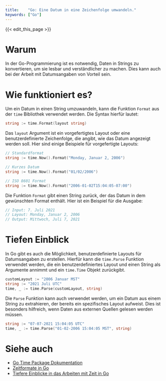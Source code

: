 ```yaml
---
title:    "Go: Eine Datum in eine Zeichenfolge umwandeln."
keywords: ["Go"]
---
```


{{< edit_this_page >}}

# Warum

In der Go-Programmierung ist es notwendig, Daten in Strings zu konvertieren, um sie lesbar und verständlicher zu machen. Dies kann auch bei der Arbeit mit Datumsangaben von Vorteil sein.

# Wie funktioniert es?

Um ein Datum in einen String umzuwandeln, kann die Funktion `Format` aus der `time` Bibliothek verwendet werden. Die Syntax hierfür lautet:

```Go
string := time.Format(layout string)
```

Das `layout` Argument ist ein vorgefertigtes Layout oder eine benutzerdefinierte Zeichenfolge, die angibt, wie das Datum angezeigt werden soll. Hier sind einige Beispiele für vorgefertigte Layouts:

```Go
// Standardformat
string := time.Now().Format("Monday, Januar 2, 2006")

// Kurzes Datum
string := time.Now().Format("01/02/2006")

// ISO 8601 Format
string := time.Now().Format("2006-01-02T15:04:05-07:00")
```

Die Funktion `Format` gibt einen String zurück, der das Datum in dem gewünschten Format enthält. Hier ist ein Beispiel für die Ausgabe:

```Go
// Input: 7. Juli 2021
// Layout: Monday, Januar 2, 2006
// Output: Mittwoch, Juli 7, 2021
```

# Tiefen Einblick

In Go gibt es auch die Möglichkeit, benutzerdefinierte Layouts für Datumsangaben zu erstellen. Hierfür kann die `time.Parse` Funktion verwendet werden, die ein benutzerdefiniertes Layout und einen String als Argumente annimmt und ein `time.Time` Objekt zurückgibt.

```Go
customLayout := "2006 Januar MST"
string := "2021 Juli UTC"
time, _ := time.Parse(customLayout, string)
```

Die `Parse` Funktion kann auch verwendet werden, um ein Datum aus einem String zu extrahieren, der bereits ein spezifisches Layout aufweist. Dies ist besonders hilfreich, wenn Daten aus externen Quellen gelesen werden müssen.

```Go
string := "07-07-2021 15:04:05 UTC"
time, _ := time.Parse("01-02-2006 15:04:05 MST", string)
```

# Siehe auch

- [Go Time Package Dokumentation](https://golang.org/pkg/time/)
- [Zeitformate in Go](https://yourbasic.org/golang/format-parse-string-time-date-example/)
- [Tiefere Einblicke in das Arbeiten mit Zeit in Go](https://www.calhoun.io/working-with-dates-and-times-in-go/)